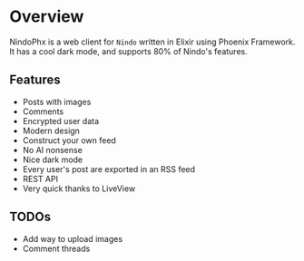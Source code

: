 # Overview

NindoPhx is a web client for `Nindo` written in Elixir using Phoenix Framework. It has a cool dark mode, and supports 80% of Nindo's features.

## Features

- Posts with images
- Comments
- Encrypted user data
- Modern design
- Construct your own feed
- No AI nonsense
- Nice dark mode
- Every user's post are exported in an RSS feed
- REST API
- Very quick thanks to LiveView

## TODOs

- Add way to upload images
- Comment threads
